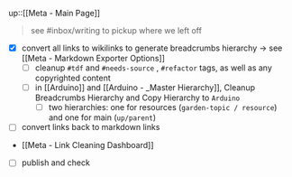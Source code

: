 
up::[[Meta - Main Page]]

> see #inbox/writing to pickup where we left off

- [x] convert all links to wikilinks to generate breadcrumbs hierarchy -> see [[Meta - Markdown Exporter Options]]
	- [ ] cleanup `#tdf` and `#needs-source` , `#refactor` tags, as well as any copyrighted content
	- [ ] in [[Arduino]] and [[Arduino - _Master Hierarchy]], Cleanup Breadcrumbs Hierarchy and Copy Hierarchy to `Arduino` 
		- [ ] two hierarchies: one for resources (`garden-topic / resource`) and one for main (`up/parent`)
- [ ] convert links back to markdown links 
- [[Meta - Link Cleaning Dashboard]]
- [ ] publish and check